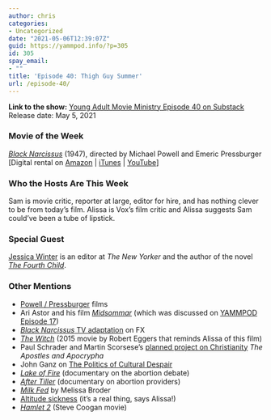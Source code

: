 ```yaml
---
author: chris
categories:
- Uncategorized
date: "2021-05-06T12:39:07Z"
guid: https://yammpod.info/?p=305
id: 305
spay_email:
- ""
title: 'Episode 40: Thigh Guy Summer'
url: /episode-40/
---
```

**Link to the show:** [Young Adult Movie Ministry Episode 40 on Substack](https://yammpod.substack.com/p/episode-40-thigh-guy-summer)  
Release date: May 5, 2021

### Movie of the Week

_[Black Narcissus](https://www.imdb.com/title/tt0039192/?ref_=fn_al_tt_2)_ (1947), directed by Michael Powell and Emeric Pressburger  
[Digital rental on [Amazon](https://www.amazon.com/Black-Narcissus-Deborah-kerr/dp/B00D0K025K) | [iTunes](https://itunes.apple.com/us/movie/black-narcissus/id638444544) | [YouTube](https://www.youtube.com/watch?v=jrZf7lZHNjU)]

### Who the Hosts Are This Week

Sam is movie critic, reporter at large, editor for hire, and has nothing clever to be from today&#8217;s film. Alissa is Vox&#8217;s film critic and Alissa suggests Sam could&#8217;ve been a tube of lipstick.

### Special Guest

[Jessica Winter](https://twitter.com/winterjessica?lang=en) is an editor at _The New Yorker_ and the author of the novel _[The Fourth Child](https://bookshop.org/a/20775/9780062971555)_.

### Other Mentions

  * [Powell / Pressburger](https://en.wikipedia.org/wiki/Powell_and_Pressburger) films
  * Ari Astor and his film _[Midsommar](https://www.imdb.com/title/tt8772262/?ref_=nv_sr_srsg_0)_ (which was discussed on [YAMMPOD Episode 17](https://yammpod.info/episode-17/))
  * [_Black Narcissus_ TV adaptation](https://www.imdb.com/title/tt8001136/?ref_=nv_sr_srsg_0) on FX
  * _[The Witch](https://www.imdb.com/title/tt4263482/?ref_=nv_sr_srsg_3)_ (2015 movie by Robert Eggers that reminds Alissa of this film)
  * Paul Schrader and Martin Scorsese&#8217;s [planned project on Christianity](https://tv.avclub.com/paul-schrader-says-hes-re-teaming-with-martin-scorsese-1846752572) _The Apostles and Apocrypha_
  * John Ganz on [The Politics of Cultural Despair](https://johnganz.substack.com/p/the-politics-of-cultural-despair)
  * _[Lake of Fire](https://www.imdb.com/title/tt0841119/?ref_=nv_sr_srsg_0)_ (documentary on the abortion debate)
  * _[After Tiller](https://www.imdb.com/title/tt2430104/?ref_=nv_sr_srsg_0)_ (documentary on abortion providers)
  * _[Milk Fed](https://bookshop.org/a/20775/9781982142490)_ by Melissa Broder
  * [Altitude sickness](https://en.wikipedia.org/wiki/Altitude_sickness) (it&#8217;s a real thing, says Alissa!)
  * _[Hamlet 2](https://www.imdb.com/title/tt1104733/?ref_=nv_sr_srsg_1)_ (Steve Coogan movie)<figure class="wp-block-embed is-type-video is-provider-youtube wp-block-embed-youtube wp-embed-aspect-16-9 wp-has-aspect-ratio">

<div class="wp-block-embed__wrapper">
</div></figure>